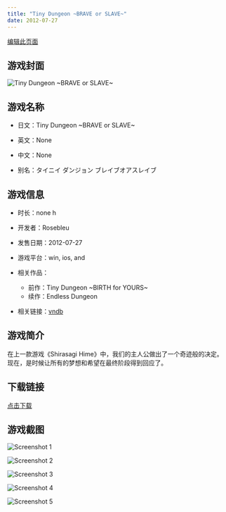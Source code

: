 ```yaml
---
title: "Tiny Dungeon ~BRAVE or SLAVE~"
date: 2012-07-27
---
```

[编辑此页面](https://github.com/ACG-3/ADV3-source/blob/main/source/_posts/Tiny%20Dungeon%20~BRAVE%20or%20SLAVE~.md)

## 游戏封面

![Tiny Dungeon ~BRAVE or SLAVE~](https%3A//pan.timero.xyz/onedrive/img_lib_001/Tiny%20Dungeon%20~BRAVE%20or%20SLAVE~_cover.avif)


## 游戏名称

- 日文：Tiny Dungeon ~BRAVE or SLAVE~
- 英文：None
- 中文：None

- 别名：タイニイ ダンジョン ブレイブオアスレイブ


## 游戏信息

- 时长：none h
- 开发者：Rosebleu
- 发售日期：2012-07-27
- 游戏平台：win, ios, and
- 相关作品：
   - 前作：Tiny Dungeon ~BIRTH for YOURS~
   - 续作：Endless Dungeon

- 相关链接：[vndb](https://vndb.org/v9754)


## 游戏简介

在上一款游戏《Shirasagi Hime》中，我们的主人公做出了一个奇迹般的决定。现在，是时候让所有的梦想和希望在最终阶段得到回应了。


## 下载链接

[点击下载](https://pan.timero.xyz/onedrive/adv_lib_001/Tiny%20Dungeon%20~BRAVE%20or%20SLAVE~)


## 游戏截图


![Screenshot 1](https%3A//pan.timero.xyz/onedrive/img_lib_001/Tiny%20Dungeon%20~BRAVE%20or%20SLAVE~_Screenshot_1.avif)

![Screenshot 2](https%3A//pan.timero.xyz/onedrive/img_lib_001/Tiny%20Dungeon%20~BRAVE%20or%20SLAVE~_Screenshot_2.avif)

![Screenshot 3](https%3A//pan.timero.xyz/onedrive/img_lib_001/Tiny%20Dungeon%20~BRAVE%20or%20SLAVE~_Screenshot_3.avif)

![Screenshot 4](https%3A//pan.timero.xyz/onedrive/img_lib_001/Tiny%20Dungeon%20~BRAVE%20or%20SLAVE~_Screenshot_4.avif)

![Screenshot 5](https%3A//pan.timero.xyz/onedrive/img_lib_001/Tiny%20Dungeon%20~BRAVE%20or%20SLAVE~_Screenshot_5.avif)

